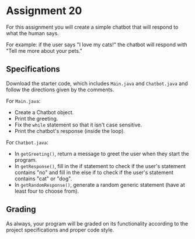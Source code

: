 # Assignment 20

For this assignment you will create a simple chatbot that will respond to what the human says.

For example: if the user says "I love my cats!" the chatbot will respond with "Tell me more about your pets."

## Specifications

Download the starter code, which includes `Main.java` and `Chatbot.java` and follow the directions given by the comments.

For `Main.java`:

* Create a Chatbot object.
* Print the greeting.
* Fix the `while` statement so that it isn't case sensitive.
* Print the chatbot's response (inside the loop).

For `Chatbot.java`:

* In `getGreeting()`, return a message to greet the user when they start the program.
* In `getResponse()`, fill in the if statement to check if the user's statement contains "no" and fill in the else if to check if the user's statement contains "cat" or "dog".
* In `getRandomResponse()`, generate a random generic statement (have at least four to choose from).

## Grading

As always, your program will be graded on its functionality according to the project specifications and proper code style.

